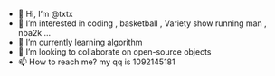 - 👋 Hi, I’m @txtx
- 👀 I’m interested in coding , basketball , Variety show running man  , nba2k ...
- 🌱 I’m currently learning algorithm
- 💞️ I’m looking to collaborate on open-source objects
- 📫 How to reach me?  my qq is 1092145181 

<!---
txtx is a ✨ special ✨ repository because its `README.md` (this file) appears on your GitHub profile.
You can click the Preview link to take a look at your changes.
--->

